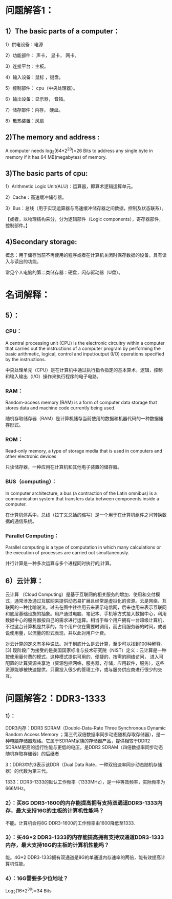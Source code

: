 # 问题解答1：
## 1）The basic parts of a computer：
1）供电设备：电源

2）功能部件： 声卡， 显卡， 网卡。  

 3）连接平台：主板。

4）输入设备：鼠标 ，键盘。

5）控制部件： cpu（中央处理器）。

6）输出设备：显示器， 音箱。

7）储存部件：内存， 硬盘。

8）散热装置：风扇

## 2)The memory and address :

A computer needs log<sub>2</sub>(64*2<sup>20</sup>)=26 Bits to address any single byte in memory if it has 64 MB(megabytes) of memory.

## 3)The basic parts of cpu:
1）Arithmetic Logic Unit(ALU)：运算器，即算术逻辑运算单元。

2）Cache：高速缓冲储存器。

3）Bus：总线（用于实现运算器与高速缓冲储存器之间数据，控制及状态联系）。

【或者，以物理结构来分，分为逻辑部件（Logic components），寄存器部件，控制部件。】

## 4)Secondary storage:
概念：用于储存当前不再使用的程序或者在计算机关闭时保存数据的设备，具有读入与读出的功能。

常见个人电脑的第二类储存器：硬盘，闪存驱动器（U盘）。

# 名词解释：
## 5）：
### CPU：
A central processing unit (CPU) is the electronic circuitry within a computer that carries out the instructions of a computer program by performing the basic arithmetic, logical, control and input/output (I/O) operations specified by the instructions.

中央处理单元（CPU）是在计算机中通过执行指令指定的基本算术，逻辑，控制和输入输出（I/O）操作来执行程序的电子电路。
### RAM：

Random-access memory (RAM) is a form of computer data storage that stores data and machine code currently being used. 

随机存取储存器（RAM）是计算机储存当前使用的数据和机器代码的一种数据储存形式。

### ROM：
Read-only memory, a type of storage media that is used in computers and other electronic devices 

只读储存器，一种应用在计算机和其他电子装置的储存器。
### BUS（computing）：
In computer architecture, a bus (a contraction of the Latin omnibus) is a communication system that transfers data between components inside a computer.

在计算机体系中，总线（拉丁文总括的缩写）是一个用于在计算机组件之间转换数据的通信系统。
### Parallel Computing：
Parallel computing is a type of computation in which many calculations or the execution of processes are carried out simultaneously.

并行计算是一种多次运算与多个进程同时执行的j计算。

## 6）云计算：
云计算 （Cloud Computing）是基于互联网的相关服务的增加、使用和交付模式，通常涉及通过互联网来提供动态易扩展且经常是虚拟化的资源。云是网络、互联网的一种比喻说法。过去在图中往往用云来表示电信网，后来也用来表示互联网和底层基础设施的抽象。用户通过电脑、笔记本、手机等方式接入数据中心，利用数据中心的服务器按自己的需求进行运算。相当于每个用户拥有一台超级计算机，不过这台计算机是共享的，每个用户仅在需要时调用，而占用服务器的时间，或者说使用量，以流量的形式表现，并以此对用户计费。

对云计算的定义有多种说法。对于到底什么是云计算，至少可以找到100种解释。 [3]  现阶段广为接受的是美国国家标准与技术研究院（NIST）定义：云计算是一种按使用量付费的模式，这种模式提供可用的、便捷的、按需的网络访问， 进入可配置的计算资源共享池（资源包括网络，服务器，存储，应用软件，服务），这些资源能够被快速提供，只需投入很少的管理工作，或与服务供应商进行很少的交互。

# 问题解答2：DDR3-1333
### 1）：
 DDR3内存：DDR3 SDRAM（Double-Data-Rate Three Synchronous Dynamic Random Access Memory ；第三代双倍数据率同步动态随机存取存储器），是一种电脑存储器规格。它属于SDRAM家族的存储器产品，提供相较于DDR2 SDRAM更高的运行性能与更低的电压，是DDR2 SDRAM（四倍数据率同步动态随机存取存储器）的后继者

3：DDR3中的3表示该DDR（Dual Data Rate，一种双倍速率同步动态随机存储器）的代数为第三代。

1333：DDR3-1333的默认工作频率（1333MHz），是一种等效频率，实际频率为666MHz。
### 2）：买8G DDR3-1600的内存能提高拥有支持双通道DDR3-1333内存，最大支持16G的主板的计算机性能吗？

不能。计算机会将8G DDR3-1600的工作频率由1600降低至1333.

### 3）：买4G*2 DDR3-1333的内存能提高拥有支持双通道DDR3-1333内存，最大支持16G的主板的计算机性能吗？

能。4G*2 DDR3-1333拥有双通道是8G的单通道内存速率的两倍，能有效提高计算机性能。

### 4）：16G需要多少位地址？ 

Log<sub>2</sub>(16*2<sup>30</sup>)=34 Bits